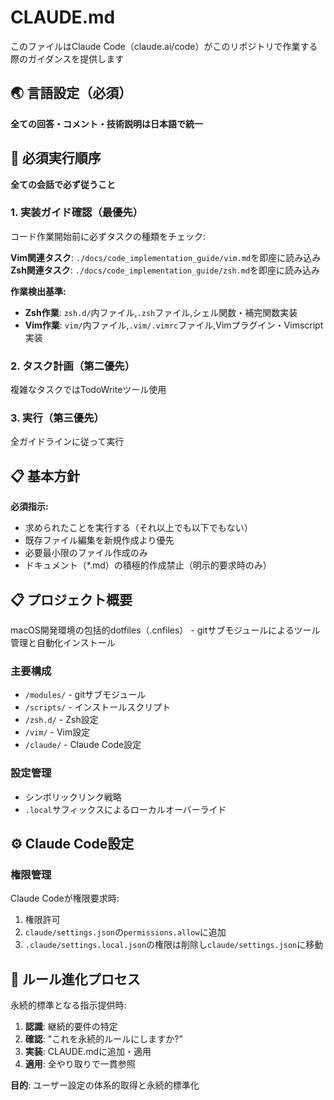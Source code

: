 # CLAUDE.md

このファイルはClaude Code（claude.ai/code）がこのリポジトリで作業する際のガイダンスを提供します

## 🌏 言語設定（必須）

**全ての回答・コメント・技術説明は日本語で統一**

## 🚨 必須実行順序

**全ての会話で必ず従うこと**

### 1. 実装ガイド確認（最優先）
コード作業開始前に必ずタスクの種類をチェック:

**Vim関連タスク**: `./docs/code_implementation_guide/vim.md`を即座に読み込み
**Zsh関連タスク**: `./docs/code_implementation_guide/zsh.md`を即座に読み込み

**作業検出基準:**
- **Zsh作業**: `zsh.d/`内ファイル,`.zsh`ファイル,シェル関数・補完関数実装
- **Vim作業**: `vim/`内ファイル,`.vim/.vimrc`ファイル,Vimプラグイン・Vimscript実装

### 2. タスク計画（第二優先）
複雑なタスクではTodoWriteツール使用

### 3. 実行（第三優先）
全ガイドラインに従って実行

## 📋 基本方針

**必須指示:**
- 求められたことを実行する（それ以上でも以下でもない）
- 既存ファイル編集を新規作成より優先
- 必要最小限のファイル作成のみ
- ドキュメント（*.md）の積極的作成禁止（明示的要求時のみ）

## 📋 プロジェクト概要

macOS開発環境の包括的dotfiles（.cnfiles） - gitサブモジュールによるツール管理と自動化インストール

### 主要構成
- `/modules/` - gitサブモジュール
- `/scripts/` - インストールスクリプト
- `/zsh.d/` - Zsh設定
- `/vim/` - Vim設定
- `/claude/` - Claude Code設定

### 設定管理
- シンボリックリンク戦略
- `.local`サフィックスによるローカルオーバーライド

## ⚙️ Claude Code設定

### 権限管理

Claude Codeが権限要求時:
1. 権限許可
2. `claude/settings.json`の`permissions.allow`に追加
3. `.claude/settings.local.json`の権限は削除し`claude/settings.json`に移動

## 🔄 ルール進化プロセス

永続的標準となる指示提供時:
1. **認識**: 継続的要件の特定
2. **確認**: "これを永続的ルールにしますか?"
3. **実装**: CLAUDE.mdに追加・適用
4. **適用**: 全やり取りで一貫参照

**目的**: ユーザー設定の体系的取得と永続的標準化
